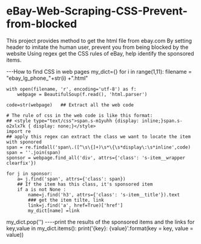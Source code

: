 # eBay-Web-Scraping-CSS-Prevent-from-blocked
This project provides method to get the html file from ebay.com By setting header to imitate the human user, prevent you from being blocked by the website Using regex get the CSS rules of eBay, help identify the sponsored items.

---How to find CSS in web pages
my_dict={}
for i in range(1,11):
    filename = "ebay_lg_phone_"+str(i) +".html"
    
    with open(filename, 'r', encoding='utf-8') as f:
        webpage = BeautifulSoup(f.read(), 'html.parser')
    
    code=str(webpage)   ## Extract all the web code
    
    # The rule of css in the web code is like this format: 
    ## <style type="text/css">span.s-m1yuhh {display: inline;}span.s-o2xlx7k { display: none;}</style>
    import re
    ## apply this regex can extract the class we want to locate the item with sponored
    span = re.findall('span\.([^\s\{]+)\s*\{\s*display\:\s*inline',code)
    span = ''.join(span)
    sponsor = webpage.find_all('div', attrs={'class': 's-item__wrapper clearfix'})
    
    for j in sponsor:
        a= j.find('span', attrs={'class': span})  
        ## If the item has this class, it's sponsored item
        if a is not None :
            name=j.find('h3', attrs={'class': 's-item__title'}).text 
            ### get the item tilte, link
            link=j.find('a', href=True)['href']
            my_dict[name] =link
my_dict.pop('')
----print the results of the sponsored items and the links
for key,value in my_dict.items(): 
    print('{key}: {value}'.format(key = key, value = value))

